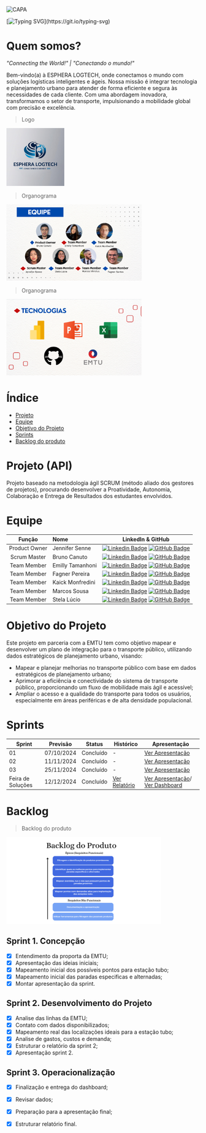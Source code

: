 ![CAPA](https://github.com/user-attachments/assets/c37d7bc3-f698-4e98-a5dd-7d5c6cc1ecaf)


[![Typing SVG](https://readme-typing-svg.demolab.com/?color=4169E1&size=35&center=true&vCenter=true&width=1000&lines=BEM+VINDO(A)+À+ESPHERA+LOGTECH!;VENHA+CONECTAR+O+MUNDO+CONOSCO!)](https://git.io/typing-svg)



# Quem somos?

*"Connecting the World!"  |  "Conectando o mundo!"*

Bem-vindo(a) à ESPHERA LOGTECH, onde conectamos o mundo com soluções logísticas inteligentes e ágeis. Nossa missão é integrar tecnologia e planejamento urbano para atender de forma eficiente e segura às necessidades de cada cliente. Com uma abordagem inovadora, transformamos o setor de transporte, impulsionando a mobilidade global com precisão e excelência.

>Logo
<div id="top"></div>
<p align="right side">
      <img src="Arquivos_Sprint1/ESPHERA_LOGTECH.png" width="30%" height="30%">
<p align="center">


>Organograma
<div id="top"></div>
<p align="right side">
      <img src="Arquivos_Sprint1/Equipe.png" width="70%" height="70%">
<p align="center">

>Organograma
<div id="top"></div>
<p align="right side">
      <img src="Arquivos_Sprint1/Tecnologias.png" width="70%" height="70%">
<p align="center">

# Índice

* [Projeto](#projeto-template)
* [Equipe](#equipe)
* [Objetivo do Projeto](#objetivo-do-projeto)
* [Sprints](#Sprints)
* [Backlog do produto](#Backlog-do-produto)

# Projeto (API) 
Projeto baseado na metodologia ágil SCRUM (método aliado dos gestores de projetos), procurando desenvolver a Proatividade, Autonomia, Colaboração e Entrega de Resultados dos estudantes envolvidos.

# Equipe
|    Função     | Nome                                  |                                                                                                                                                      LinkedIn & GitHub                                                                                                                                                      |
| :-----------: | :------------------------------------ | :-------------------------------------------------------------------------------------------------------------------------------------------------------------------------------------------------------------------------------------------------------------------------------------------------------------------------: |
| Product Owner |   Jennifer Senne         |     [![Linkedin Badge](https://img.shields.io/badge/Linkedin-blue?style=flat-square&logo=Linkedin&logoColor=white)](https://www.linkedin.com/in/jennifer-senne-97a0452b9) [![GitHub Badge](https://img.shields.io/badge/GitHub-111217?style=flat-square&logo=github&logoColor=white)](https://github.com/JSenne15)              |
| Scrum Master  | Bruno Canuto |      [![Linkedin Badge](https://img.shields.io/badge/Linkedin-blue?style=flat-square&logo=Linkedin&logoColor=white)](https://www.linkedin.com/in/bruno-canuto-746944291) [![GitHub Badge](https://img.shields.io/badge/GitHub-111217?style=flat-square&logo=github&logoColor=white)](https://github.com/BrunoCanuto01)     |
| Team Member   | Emilly Tamanhoni            |         [![Linkedin Badge](https://img.shields.io/badge/Linkedin-blue?style=flat-square&logo=Linkedin&logoColor=white)](https://www.linkedin.com/in/emilly-tamanhoni-1b1ba2294) [![GitHub Badge](https://img.shields.io/badge/GitHub-111217?style=flat-square&logo=github&logoColor=white)](https://github.com/emillytamanhoni)        |
|  Team Member  | Fagner Pereira                |         [![Linkedin Badge](https://img.shields.io/badge/Linkedin-blue?style=flat-square&logo=Linkedin&logoColor=white)](https://www.linkedin.com/in/fagner-santos-235a82229?utm_source=share&utm_campaign=share_via&utm_content=profile&utm_medium=android_app) [![GitHub Badge](https://img.shields.io/badge/GitHub-111217?style=flat-square&logo=github&logoColor=white)](https://github.com/FagPSantos)        |
|  Team Member  | Kaick Monfredini                 |   [![Linkedin Badge](https://img.shields.io/badge/Linkedin-blue?style=flat-square&logo=Linkedin&logoColor=white)](https://www.linkedin.com/in/kaick-silva-418869230) [![GitHub Badge](https://img.shields.io/badge/GitHub-111217?style=flat-square&logo=github&logoColor=white)](https://github.com/Ka1ck)   |
|  Team Member  | Marcos Sousa     |           [![Linkedin Badge](https://img.shields.io/badge/Linkedin-blue?style=flat-square&logo=Linkedin&logoColor=white)](https://www.linkedin.com/in/marcos-vinicius-silva-sousa-59626a183) [![GitHub Badge](https://img.shields.io/badge/GitHub-111217?style=flat-square&logo=github&logoColor=white)](falta)          |
|  Team Member  | Stela Lúcio       |           [![Linkedin Badge](https://img.shields.io/badge/Linkedin-blue?style=flat-square&logo=Linkedin&logoColor=white)](https://www.linkedin.com/in/stela-lúcio-4849ab289) [![GitHub Badge](https://img.shields.io/badge/GitHub-111217?style=flat-square&logo=github&logoColor=white)](https://github.com/Stela-Lucio)          |


# Objetivo do Projeto
Este projeto em parceria com a EMTU tem como objetivo mapear e desenvolver um plano de integração para o transporte público, utilizando dados estratégicos de planejamento urbano, visando:
* Mapear e planejar melhorias no transporte público com base em dados estratégicos de planejamento urbano;
* Aprimorar a eficiência e conectividade do sistema de transporte público, proporcionando um fluxo de mobilidade mais ágil e acessível;
* Ampliar o acesso e a qualidade do transporte para todos os usuários, especialmente em áreas periféricas e de alta densidade populacional.

# Sprints

Sprint | Previsão | Status| Histórico| Apresentação|
|------|--------|------|--------|---------|
|01 | 07/10/2024 | Concluído| - |[Ver Apresentação](Arquivos_Sprint1/Sprint1.pdf) |
|02|  11/11/2024|Concluído|-|[Ver Apresentação](Arquivos_Sprint1/Sprint2.pdf)|
|03| 25/11/2024 | Concluído| - | [Ver Apresentação](Arquivos_sprint3/Planejamento_Urbano_Sprint4.pdf) |
|Feira de Soluções|12/12/2024 |Concluído |  [Ver Relatório](Arquivos_feira/Relatório_API.pdf) | [Ver Apresentação](Arquivos_feira/Planejamento_Urbano_Feira.pdf)/ [Ver Dashboard]()|
  
# Backlog

 > Backlog do produto

<div id="top"></div>
<p align="right side">
      <img src="Arquivos_Sprint1/Backlog_API2.png" width="80%" height="80%">
<p align="center">

## Sprint 1. Concepção
- [X] Entendimento da proporta da EMTU;
- [X] Apresentação das ideias iniciais;
- [X] Mapeamento inicial dos possíveis pontos para estação tubo;
- [X] Mapeamento inicial das paradas especificas e alternadas;
- [X] Montar apresentação da sprint.

## Sprint 2. Desenvolvimento do Projeto
- [X] Analise das linhas da EMTU;
- [X] Contato com dados disponibilizados;
- [X] Mapeamento real das localizações ideais para a estação tubo;
- [X] Analise de gastos, custos e demanda;
- [X] Estruturar o relatório da sprint 2;
- [X] Apresentação sprint 2.
     
## Sprint 3. Operacionalização
- [X] Finalização e entrega do dashboard;
- [X] Revisar dados;
- [X] Preparação para a apresentação final;
- [X] Estruturar relatório final.





